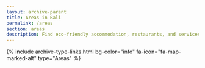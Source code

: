 ```yaml
---
layout: archive-parent
title: Areas in Bali
permalink: /areas
section: areas
description: Find eco-friendly accommodation, restaurants, and services in locations and areas all over Bali with our free green business directory.
---
```

{% include archive-type-links.html bg-color="info" fa-icon="fa-map-marked-alt" type="Areas" %}
